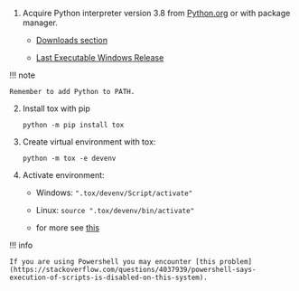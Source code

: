 1. Acquire Python interpreter version 3.8 from [Python.org](https://www.python.org) or with package manager.

    - [Downloads section](https://www.python.org/downloads/)

    - [Last Executable Windows Release](https://www.python.org/downloads/release/python-3810/)

!!! note

    Remember to add Python to PATH.

2. Install tox with pip

    ```
    python -m pip install tox
    ```

3. Create virtual environment with tox:

    ```
    python -m tox -e devenv
    ```

4. Activate environment:

    - Windows: `".tox/devenv/Script/activate"`

    - Linux: `source ".tox/devenv/bin/activate"`

    - for more see [this](https://docs.python.org/3/tutorial/venv.html)

!!! info

    If you are using Powershell you may encounter [this problem](https://stackoverflow.com/questions/4037939/powershell-says-execution-of-scripts-is-disabled-on-this-system).
